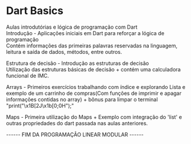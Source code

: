 # Dart Basics
Aulas introdutórias e lógica de programação com Dart<br />
Introdução - Aplicações iniciais em Dart para reforçar a lógica de programação<br />
Contém informações das primeiras palavras reservadas na linguagem, leitura e saída de dados, métodos, entre outros.<br />

Estrutura de decisão - Introdução as estruturas de decisão<br />
Utilização das estruturas básicas de decisão + contém uma calculadora funcional de IMC.<br />

Arrays - Primeiros exercícios trabalhando com índice e explorando Lista e exemplo de um carrinho de compras(Com funções de imprimir e apagar informações contidas no array) + bônus para limpar o terminal  "print("\x1B[2J\x1b[0;0H");"

Maps - Primeira utilização do Maps + Exemplo com integração do 'list' e outras propriedades do dart passada nas aulas anteriores.<br />

------ FIM DA PROGRAMAÇÂO LINEAR MODULAR ------<br />
